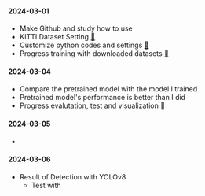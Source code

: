 #### 2024-03-01
- Make Github and study how to use
- KITTI Dataset Setting [:link:](./LiDAR_Object_Detection/PointPillars/README.md#datasets)
- Customize python codes and settings [:link:](./LiDAR_Object_Detection/PointPillars/)
- Progress training with downloaded datasets [:link:](./LiDAR_Object_Detection/PointPillars/README.md#compile)

#### 2024-03-04
- Compare the pretrained model with the model I trained
- Pretrained model's performance is better than I did
- Progress evalutation, test and visualization [:link:](./LiDAR_Object_Detection/PointPillars/README.md#evaluation)

#### 2024-03-05
- 

#### 2024-03-06
- Result of Detection with YOLOv8
    - Test with 
